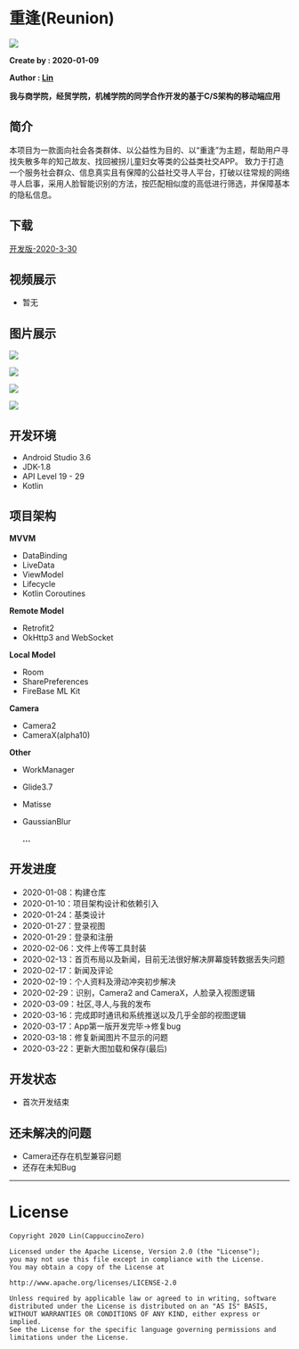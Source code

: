 # 重逢(Reunion)
![](https://github.com/CappuccinoZero/Reunion/blob/master/app/src/main/res/mipmap-xxxhdpi/logo_r.png)

**Create by : 2020-01-09**

**Author : [Lin](https://github.com/CappuccinoZero)**

**我与商学院，经贸学院，机械学院的同学合作开发的基于C/S架构的移动端应用**
## 简介
本项目为一款面向社会各类群体、以公益性为目的、以“重逢”为主题，帮助用户寻找失散多年的知己故友、找回被拐儿童妇女等类的公益类社交APP。
致力于打造一个服务社会群众、信息真实且有保障的公益社交寻人平台，打破以往常规的网络寻人启事，采用人脸智能识别的方法，按匹配相似度的高低进行筛选，并保障基本的隐私信息。
## 下载
[开发版-2020-3-30](https://reunion.yulinzero.xyz/download/reunion.apk)
## 视频展示
* 暂无
## 图片展示
![](https://github.com/CappuccinoZero/Reunion/blob/master/image/image1.jpg)

![](https://github.com/CappuccinoZero/Reunion/blob/master/image/image2.jpg)

![](https://github.com/CappuccinoZero/Reunion/blob/master/image/image3.jpg)

![](https://github.com/CappuccinoZero/Reunion/blob/master/image/image4.jpg)

## 开发环境
* Android Studio 3.6
* JDK-1.8
* API Level 19 - 29
* Kotlin
## 项目架构
**MVVM**
* DataBinding
* LiveData
* ViewModel
* Lifecycle
* Kotlin Coroutines

**Remote Model**
* Retrofit2
* OkHttp3 and WebSocket

**Local Model**
* Room
* SharePreferences
* FireBase ML Kit

**Camera**
* Camera2
* CameraX(alpha10)

**Other**
* WorkManager
* Glide3.7
* Matisse
* GaussianBlur

  **...**
## 开发进度
* 2020-01-08：构建仓库
* 2020-01-10：项目架构设计和依赖引入
* 2020-01-24：基类设计
* 2020-01-27：登录视图
* 2020-01-29：登录和注册
* 2020-02-06：文件上传等工具封装
* 2020-02-13：首页布局以及新闻，目前无法很好解决屏幕旋转数据丢失问题
* 2020-02-17：新闻及评论
* 2020-02-19：个人资料及滑动冲突初步解决
* 2020-02-29：识别，Camera2 and CameraX，人脸录入视图逻辑
* 2020-03-09：社区,寻人,与我的发布
* 2020-03-16：完成即时通讯和系统推送以及几乎全部的视图逻辑
* 2020-03-17：App第一版开发完毕->修复bug
* 2020-03-18：修复新闻图片不显示的问题
* 2020-03-22：更新大图加载和保存(最后)
## 开发状态
* 首次开发结束
## 还未解决的问题
* Camera还存在机型兼容问题
* 还存在未知Bug
****
# License
```
Copyright 2020 Lin(CappuccinoZero)

Licensed under the Apache License, Version 2.0 (the "License");
you may not use this file except in compliance with the License.
You may obtain a copy of the License at

http://www.apache.org/licenses/LICENSE-2.0

Unless required by applicable law or agreed to in writing, software
distributed under the License is distributed on an "AS IS" BASIS,
WITHOUT WARRANTIES OR CONDITIONS OF ANY KIND, either express or implied.
See the License for the specific language governing permissions and
limitations under the License.
```
